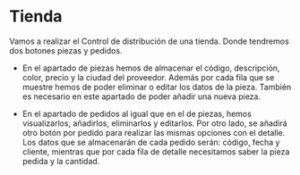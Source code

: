 # Tienda

Vamos a realizar el Control de distribución de una tienda. Donde tendremos dos botones piezas y pedidos.

- En el apartado de piezas hemos de almacenar el código, descripción, color, precio y la ciudad del proveedor. Además por cada fila que se muestre hemos de poder eliminar o editar los datos de la pieza. También es necesario en este apartado de poder añadir una nueva pieza.

- En el apartado de pedidos al igual que en el de piezas, hemos visualizarlos, añadirlos, eliminarlos y editarlos. Por otro lado, se añadirá otro botón por pedido para realizar las mismas opciones con el detalle. Los datos que se almacenarán de cada pedido serán: código, fecha y cliente, mientras que por cada fila de detalle necesitamos saber la pieza pedida y la cantidad.

